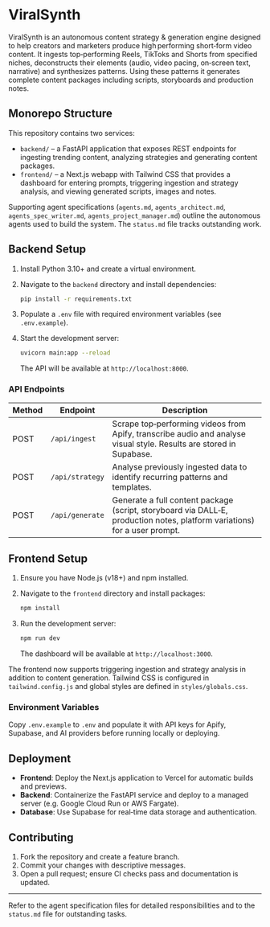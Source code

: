 # ViralSynth

ViralSynth is an autonomous content strategy & generation engine designed to help creators and marketers produce high performing short‑form video content. It ingests top‑performing Reels, TikToks and Shorts from specified niches, deconstructs their elements (audio, video pacing, on‑screen text, narrative) and synthesizes patterns. Using these patterns it generates complete content packages including scripts, storyboards and production notes.

## Monorepo Structure

This repository contains two services:

- `backend/` – a FastAPI application that exposes REST endpoints for ingesting trending content, analyzing strategies and generating content packages.
- `frontend/` – a Next.js webapp with Tailwind CSS that provides a dashboard for entering prompts, triggering ingestion and strategy analysis, and viewing generated scripts, images and notes.

Supporting agent specifications (`agents.md`, `agents_architect.md`, `agents_spec_writer.md`, `agents_project_manager.md`) outline the autonomous agents used to build the system. The `status.md` file tracks outstanding work.

## Backend Setup

1. Install Python 3.10+ and create a virtual environment.
2. Navigate to the `backend` directory and install dependencies:

   ```bash
   pip install -r requirements.txt
   ```

3. Populate a `.env` file with required environment variables (see `.env.example`).
4. Start the development server:

   ```bash
   uvicorn main:app --reload
   ```

   The API will be available at `http://localhost:8000`.

### API Endpoints

| Method | Endpoint | Description |
|-------|----------|-------------|
| POST | `/api/ingest` | Scrape top‑performing videos from Apify, transcribe audio and analyse visual style. Results are stored in Supabase. |
| POST | `/api/strategy` | Analyse previously ingested data to identify recurring patterns and templates. |
| POST | `/api/generate` | Generate a full content package (script, storyboard via DALL‑E, production notes, platform variations) for a user prompt. |

## Frontend Setup

1. Ensure you have Node.js (v18+) and npm installed.
2. Navigate to the `frontend` directory and install packages:

   ```bash
   npm install
   ```

3. Run the development server:

   ```bash
   npm run dev
   ```

   The dashboard will be available at `http://localhost:3000`.

The frontend now supports triggering ingestion and strategy analysis in addition to content generation. Tailwind CSS is configured in `tailwind.config.js` and global styles are defined in `styles/globals.css`.

### Environment Variables

Copy `.env.example` to `.env` and populate it with API keys for Apify, Supabase, and AI providers before running locally or deploying.

## Deployment

- **Frontend**: Deploy the Next.js application to Vercel for automatic builds and previews.
- **Backend**: Containerize the FastAPI service and deploy to a managed server (e.g. Google Cloud Run or AWS Fargate).
- **Database**: Use Supabase for real‑time data storage and authentication.

## Contributing

1. Fork the repository and create a feature branch.
2. Commit your changes with descriptive messages.
3. Open a pull request; ensure CI checks pass and documentation is updated.

---

Refer to the agent specification files for detailed responsibilities and to the `status.md` file for outstanding tasks.
